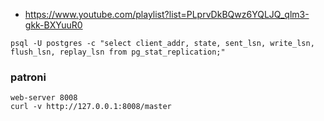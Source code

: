 - https://www.youtube.com/playlist?list=PLprvDkBQwz6YQLJQ_qlm3-gkk-BXYuuR0

```
psql -U postgres -c "select client_addr, state, sent_lsn, write_lsn, flush_lsn, replay_lsn from pg_stat_replication;"
```


### patroni
```
web-server 8008
curl -v http://127.0.0.1:8008/master
```